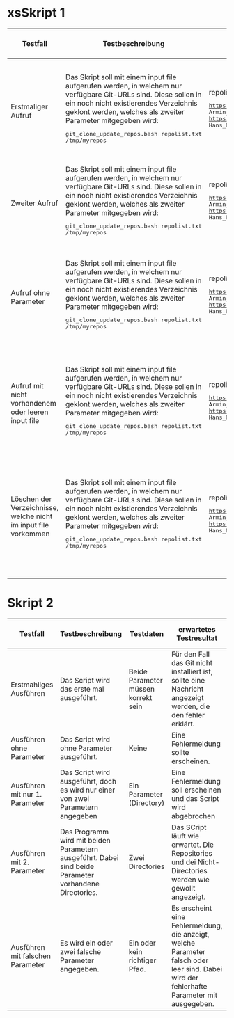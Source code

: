 # xsSkript 1

| Testfall                                                        | Testbeschreibung                                                                                                                                                                                                                                                                          | Testdaten                                                                                                                                                                                        | erwartetes Testresultat                                                                                                                                                                                                                                                                                | erhaltenes Testresultat | Tester        | Testdatum und Teststatus |
| --------------------------------------------------------------- | ----------------------------------------------------------------------------------------------------------------------------------------------------------------------------------------------------------------------------------------------------------------------------------------- | ------------------------------------------------------------------------------------------------------------------------------------------------------------------------------------------------ | ------------------------------------------------------------------------------------------------------------------------------------------------------------------------------------------------------------------------------------------------------------------------------------------------------ | ----------------------- | ------------- | ------------------------ |
| Erstmaliger Aufruf                                              | Das Skript soll mit einem input file aufgerufen werden, in welchem nur verfügbare Git-URLs sind. Diese sollen in ein noch nicht existierendes Verzeichnis geklont werden, welches als zweiter Parameter mitgegeben wird:<pre>git_clone_update_repos.bash repolist.txt /tmp/myrepos</pre>  | repolist.txt mit folgendem Inhalt:<pre>https://gitlab.com/armindoerzbachtbz/m122_praxisarbeit Armin_Doerzbach<br>https://gitlab.com/wapdc/InfoSearch/Project-2017 Hans_Meier_Peter_Mueller</pre> | Falls das Verzeichnis nicht gefunden wird, soll gefragt werden, ob man eins erstellen möchte. Danach werden dort allenfalls die Repos geklont und es wird eine passende Info dazu ausgegeben.<br /><pre style="color:green">Info: Successfully created directory</pre><br />                           | Bestanden               | Pascal Rieder | 30.06.2022               |
| Zweiter Aufruf                                                  | Das Skript soll mit einem input file aufgerufen werden, in welchem nur verfügbare Git-URLs sind. Diese sollen in ein noch nicht existierendes Verzeichnis geklont werden, welches als zweiter Parameter mitgegeben wird:<pre>git_clone_update_repos.bash repolist.txt /tmp/myrepos </pre> | repolist.txt mit folgendem Inhalt:<pre>https://gitlab.com/armindoerzbachtbz/m122_praxisarbeit Armin_Doerzbach<br>https://gitlab.com/wapdc/InfoSearch/Project-2017 Hans_Meier_Peter_Mueller</pre> | Das Verzeichnis wird gefunden und die darin enthaltenen Repos werden gepullt anstatt geklont.                                                                                                                                                                                                          | Bestanden               | Pascal Rieder | 7.07.2022                |
| Aufruf ohne Parameter                                           | Das Skript soll mit einem input file aufgerufen werden, in welchem nur verfügbare Git-URLs sind. Diese sollen in ein noch nicht existierendes Verzeichnis geklont werden, welches als zweiter Parameter mitgegeben wird:<pre>git_clone_update_repos.bash repolist.txt /tmp/myrepos </pre> | repolist.txt mit folgendem Inhalt:<pre>https://gitlab.com/armindoerzbachtbz/m122_praxisarbeit Armin_Doerzbach<br>https://gitlab.com/wapdc/InfoSearch/Project-2017 Hans_Meier_Peter_Mueller</pre> | Es gibt einen Error und eine kurze Info, wie die Benutzung der Parameter funktioniert.<br /><pre style="color:red">Error: parameters are not set</pre><br /><pre style="color:yellow">Usage: git_clone_update_repos.bash `<input file> <target directory>`</pre>                                       | Bestanden               | Pascal Rieder | 11.07.2022               |
| Aufruf mit nicht vorhandenem oder leeren input file             | Das Skript soll mit einem input file aufgerufen werden, in welchem nur verfügbare Git-URLs sind. Diese sollen in ein noch nicht existierendes Verzeichnis geklont werden, welches als zweiter Parameter mitgegeben wird:<pre>git_clone_update_repos.bash repolist.txt /tmp/myrepos </pre> | repolist.txt mit folgendem Inhalt:<pre>https://gitlab.com/armindoerzbachtbz/m122_praxisarbeit Armin_Doerzbach<br>https://gitlab.com/wapdc/InfoSearch/Project-2017 Hans_Meier_Peter_Mueller</pre> | Es gibt einen Error, dass das input file nicht existiert oder leer ist.<br /><pre style="color:red">Error: repolist.txt does not exist</pre><br />oder <br /><pre style="color:red">Error: repolist.txt is empty</pre><br />                                                                           | Bestanden               | Pascal Rieder | 11.07.2022               |
| Löschen der Verzeichnisse, welche nicht im input file vorkommen | Das Skript soll mit einem input file aufgerufen werden, in welchem nur verfügbare Git-URLs sind. Diese sollen in ein noch nicht existierendes Verzeichnis geklont werden, welches als zweiter Parameter mitgegeben wird:<pre>git_clone_update_repos.bash repolist.txt /tmp/myrepos        | repolist.txt mit folgendem Inhalt:<pre>https://gitlab.com/armindoerzbachtbz/m122_praxisarbeit Armin_Doerzbach<br>https://gitlab.com/wapdc/InfoSearch/Project-2017 Hans_Meier_Peter_Mueller</pre> | Falls Verzeichnisse gefunden werden sollten, die nicht im input file vorkommen, soll gefragt werden, ob man diese löschen möchte. Danach werden sie allenfalls gelöscht und es wird eine passende Info dazu ausgegeben.<br /><pre style="color:green">Info: Successfully removed directory</pre><br /> | Bestanden               | Pascal Rieder | 11.07.2022               |

# Skript 2

| Testfall| Testbeschreibung| Testdaten| erwartetes Testresultat| erhaltenes Testresultat | Tester | Testdatum und Teststatus |
| ------------------ | --------------------------------------------------------------------------------------------------------------------------------------------------------------- | ----------------------------------------------------------------------------------------- | ---------------------------------------------------------------------------------------------------------------- | ----------------------- | ------ | ------------------------ |
| Erstmahliges Ausführen | Das Script wird das erste mal ausgeführt. | Beide Parameter müssen korrekt sein | Für den Fall das Git nicht installiert ist, sollte eine Nachricht angezeigt werden, die den fehler erklärt. | Das Script lauft einwandfrei | Jonathan Russ | 11.07.2022 |
| Ausführen ohne Parameter | Das Script wird ohne Parameter ausgeführt. | Keine | Eine Fehlermeldung sollte erscheinen. | Die fehlermeldung erscheint. | Jonathan Russ | 11.07.2022 |
| Ausführen mit nur 1. Parameter | Das Script wird ausgeführt, doch es wird nur einer von zwei Parametern angegeben | Ein Parameter (Directory) | Eine Fehlermeldung soll erscheinen und das Script wird abgebrochen | Das Script wird gestartet und nach der Fehlermeldung abgebrochen. |  Jonathan Russ | 11.07.2022 |
| Ausführen mit 2. Parameter | Das Programm wird mit beiden Parametern ausgeführt. Dabei sind beide Parameter vorhandene Directories. | Zwei Directories | Das SCript läuft wie erwartet. Die Repositories und dei Nicht-Directories werden wie gewollt angezeigt. | Es funktioniert wie erwartet. |  Jonathan Russ | 11.07.2022 |
| Ausführen mit falschen Parameter | Es wird ein oder zwei falsche Parameter angegeben. | Ein oder kein richtiger Pfad. | Es erscheint eine Fehlermeldung, die anzeigt, welche Parameter falsch oder leer sind. Dabei wird der fehlerhafte Parameter mit ausgegeben. | Funktioniert wie erwaretet |  Jonathan Russ | 11.07.2022 |

